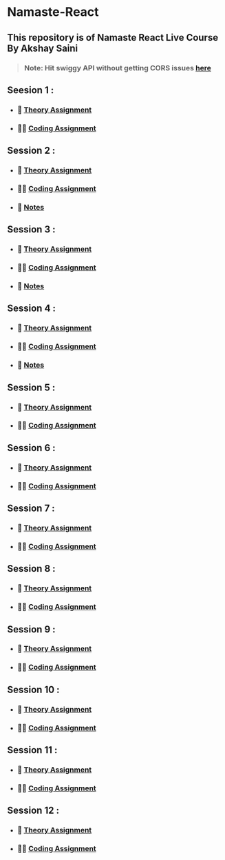 # Namaste-React

## This repository is of Namaste React Live Course By Akshay Saini

>### Note: Hit swiggy API without getting CORS issues [here](https://github.com/haddercone/food-villa-server)

## Seesion 1 :

- ### :green_book: [Theory Assignment](./Session-1/theory/)
- ### :man_technologist: [Coding Assignment](./Session-1/code/)

## Session 2 :

- ### :green_book: [Theory Assignment](./Session-2/theory/)
- ### :man_technologist: [Coding Assignment](./Session-2/code/)
- ### :open_book: [Notes](./Session-2/theory/notes.md)

## Session 3 :

- ### :green_book: [Theory Assignment](./Session-3/theory/)
- ### :man_technologist: [Coding Assignment](./Session-3/code/)
- ### :open_book: [Notes](./Session-3/theory/notes%20.md)

## Session 4 :

- ### :green_book: [Theory Assignment](./Session-4/theory/)
- ### :man_technologist: [Coding Assignment](./Session-4/code/)
- ### :open_book: [Notes](./Session-4/theory/notes.md)

## Session 5 :

- ### :green_book: [Theory Assignment](./Session-5/theory/)
- ### :man_technologist: [Coding Assignment](./Session-5/code/)

## Session 6 :

- ### :green_book: [Theory Assignment](./Session-6/theory/)
- ### :man_technologist: [Coding Assignment](./Session-6/code/)

## Session 7 :

- ### :green_book: [Theory Assignment](./Session-7/theory/)
- ### :man_technologist: [Coding Assignment](./Session-7/code/)

## Session 8 :

- ### :green_book: [Theory Assignment](./Session-8/theory/)
- ### :man_technologist: [Coding Assignment](./Session-8/code/)

## Session 9 :

- ### :green_book: [Theory Assignment](./Session-9/theory/)
- ### :man_technologist: [Coding Assignment](./Session-9/code/)

## Session 10 :

- ### :green_book: [Theory Assignment](./Session-10/theory/)
- ### :man_technologist: [Coding Assignment](./Session-10/code/)

## Session 11 :

- ### :green_book: [Theory Assignment](./Session-11/theory/)
- ### :man_technologist: [Coding Assignment](./Session-11/code/)

## Session 12 :

- ### :green_book: [Theory Assignment](./Session-12/theory/)
- ### :man_technologist: [Coding Assignment](./Session-12/code/)
